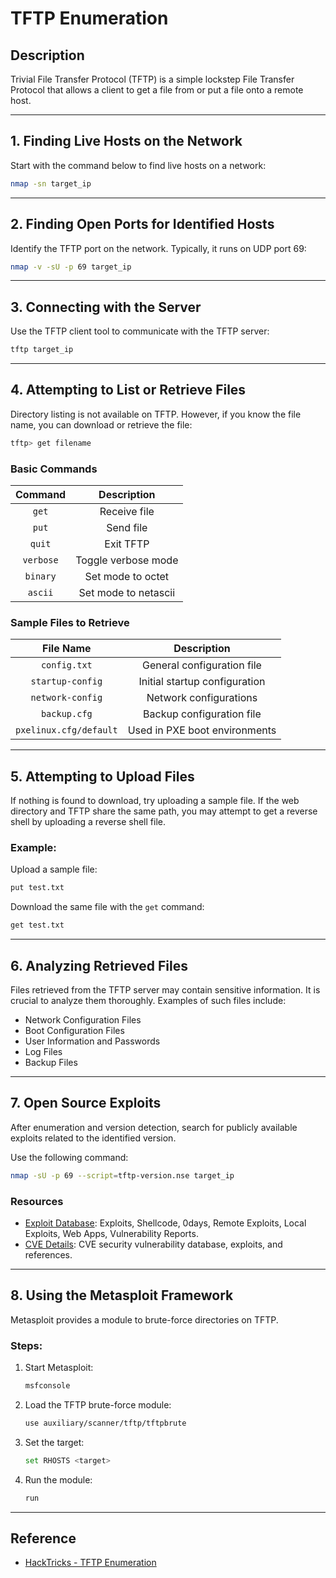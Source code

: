 # TFTP Enumeration

## Description

Trivial File Transfer Protocol (TFTP) is a simple lockstep File Transfer Protocol that allows a client to get a file from or put a file onto a remote host.

---

## 1. Finding Live Hosts on the Network

Start with the command below to find live hosts on a network:

```bash
nmap -sn target_ip
```

---

## 2. Finding Open Ports for Identified Hosts

Identify the TFTP port on the network. Typically, it runs on UDP port 69:

```bash
nmap -v -sU -p 69 target_ip
```

---

## 3. Connecting with the Server

Use the TFTP client tool to communicate with the TFTP server:

```bash
tftp target_ip
```

---

## 4. Attempting to List or Retrieve Files

Directory listing is not available on TFTP. However, if you know the file name, you can download or retrieve the file:

```bash
tftp> get filename
```

### Basic Commands

|  Command  |       Description       |
|:---------:|:-----------------------:|
|   `get`   |      Receive file       |
|   `put`   |       Send file         |
|  `quit`   |       Exit TFTP         |
| `verbose` |  Toggle verbose mode    |
| `binary`  |    Set mode to octet    |
|  `ascii`  |  Set mode to netascii   |

### Sample Files to Retrieve

|         File Name          |             Description             |
|:--------------------------:|:-----------------------------------:|
|       `config.txt`         |      General configuration file     |
|    `startup-config`        |      Initial startup configuration  |
|    `network-config`        |         Network configurations      |
|      `backup.cfg`          |       Backup configuration file     |
| `pxelinux.cfg/default`     | Used in PXE boot environments       |

---

## 5. Attempting to Upload Files

If nothing is found to download, try uploading a sample file. If the web directory and TFTP share the same path, you may attempt to get a reverse shell by uploading a reverse shell file.

### Example:

Upload a sample file:

```bash
put test.txt
```

Download the same file with the `get` command:

```bash
get test.txt
```

---

## 6. Analyzing Retrieved Files

Files retrieved from the TFTP server may contain sensitive information. It is crucial to analyze them thoroughly. Examples of such files include:

- Network Configuration Files
- Boot Configuration Files
- User Information and Passwords
- Log Files
- Backup Files

---

## 7. Open Source Exploits

After enumeration and version detection, search for publicly available exploits related to the identified version.

Use the following command:

```bash
nmap -sU -p 69 --script=tftp-version.nse target_ip
```

### Resources

- [Exploit Database](https://www.exploit-db.com): Exploits, Shellcode, 0days, Remote Exploits, Local Exploits, Web Apps, Vulnerability Reports.
- [CVE Details](https://www.cvedetails.com): CVE security vulnerability database, exploits, and references.

---

## 8. Using the Metasploit Framework

Metasploit provides a module to brute-force directories on TFTP.

### Steps:

1. Start Metasploit:
   ```bash
   msfconsole
   ```

2. Load the TFTP brute-force module:
   ```bash
   use auxiliary/scanner/tftp/tftpbrute
   ```

3. Set the target:
   ```bash
   set RHOSTS <target>
   ```

4. Run the module:
   ```bash
   run
   ```

---

## Reference

- [HackTricks - TFTP Enumeration](https://book.hacktricks.xyz/network-services-pentesting/69-udp-tftp)

